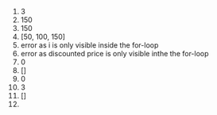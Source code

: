 1. 3
2. 150
3. 150
4. [50, 100, 150]
5. error as i is only visible inside the for-loop
6. error as discounted price is only visible inthe the for-loop
7. 0
8. []
9. 0
10. 3
11. []
12. 
